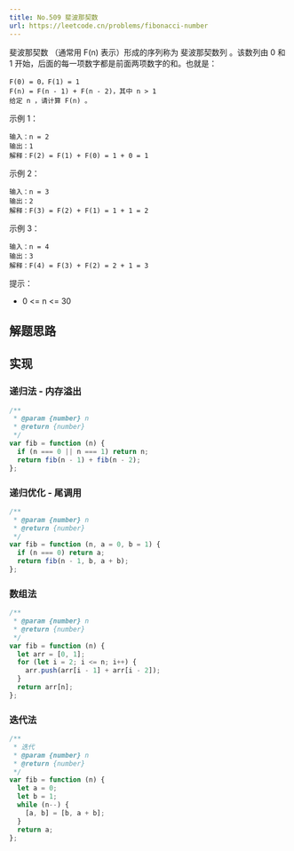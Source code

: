 ```yaml
---
title: No.509 斐波那契数
url: https://leetcode.cn/problems/fibonacci-number
---
```


斐波那契数 （通常用 F(n) 表示）形成的序列称为 斐波那契数列 。该数列由 0 和 1 开始，后面的每一项数字都是前面两项数字的和。也就是：

```text
F(0) = 0，F(1) = 1
F(n) = F(n - 1) + F(n - 2)，其中 n > 1
给定 n ，请计算 F(n) 。
```

示例 1：

```text
输入：n = 2
输出：1
解释：F(2) = F(1) + F(0) = 1 + 0 = 1
```

示例 2：

```text
输入：n = 3
输出：2
解释：F(3) = F(2) + F(1) = 1 + 1 = 2
```

示例 3：

```text
输入：n = 4
输出：3
解释：F(4) = F(3) + F(2) = 2 + 1 = 3
```

提示：

- 0 <= n <= 30

## 解题思路

## 实现

### 递归法 - 内存溢出

```js
/**
 * @param {number} n
 * @return {number}
 */
var fib = function (n) {
  if (n === 0 || n === 1) return n;
  return fib(n - 1) + fib(n - 2);
};
```

### 递归优化 - 尾调用

```js
/**
 * @param {number} n
 * @return {number}
 */
var fib = function (n, a = 0, b = 1) {
  if (n === 0) return a;
  return fib(n - 1, b, a + b);
};
```

### 数组法

```js
/**
 * @param {number} n
 * @return {number}
 */
var fib = function (n) {
  let arr = [0, 1];
  for (let i = 2; i <= n; i++) {
    arr.push(arr[i - 1] + arr[i - 2]);
  }
  return arr[n];
};
```

### 迭代法

```js
/**
 * 迭代
 * @param {number} n
 * @return {number}
 */
var fib = function (n) {
  let a = 0;
  let b = 1;
  while (n--) {
    [a, b] = [b, a + b];
  }
  return a;
};
```

